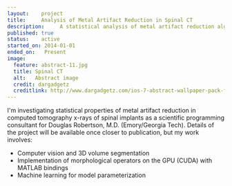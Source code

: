 ```yaml
---
layout:    project
title:     Analysis of Metal Artifact Reduction in Spinal CT
description:     A statistical analysis of metal artifact reduction algorithms in computed tomography x-rays of spinal implants.
published: true
status:    active
started_on: 2014-01-01
ended_on:   Present
image:
  feature: abstract-11.jpg
  title: Spinal CT
  alt:   Abstract image
  credit: dargadgetz
  creditlink: http://www.dargadgetz.com/ios-7-abstract-wallpaper-pack-for-iphone-5-and-ipod-touch-retina/
---
```

I'm investigating statistical properties of metal artifact reduction in computed tomography x-rays of spinal implants as a scientific programming consultant for Douglas Robertson, M.D. (Emory/Georgia Tech). Details of the project will be available once closer to publication, but my work involves:

* Computer vision and 3D volume segmentation
* Implementation of morphological operators on the GPU (CUDA) with MATLAB bindings
* Machine learning for model parameterization